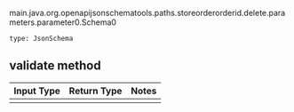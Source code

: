 main.java.org.openapijsonschematools.paths.storeorderorderid.delete.parameters.parameter0.Schema0
```
type: JsonSchema
```

## validate method
Input Type | Return Type | Notes
------------ | ------------- | -------------
 |  |
